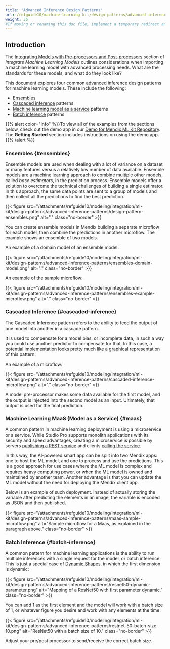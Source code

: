 ```yaml
---
title: "Advanced Inference Design Patterns"
url: /refguide10/machine-learning-kit/design-patterns/advanced-inference/
weight: 35
#If moving or renaming this doc file, implement a temporary redirect and let the respective team know they should update the URL in the product. See Mapping to Products for more details.
---
```


## Introduction

The [Integrating Models with Pre-processors and Post-processors](/refguide10/machine-learning-kit/using-ml-kit/#pre-post-processors) section of *Integrate Machine Learning Models* outlines considerations when importing a machine learning model with advanced processing needs. What are the standards for these models, and what do they look like? 

This document explores four common advanced inference design patterns for machine learning models. These include the following:

* [Ensembles](#ensembles)
* [Cascaded inference](#cascaded-inference) patterns
* [Machine learning model as a service](#maas) patterns
* [Batch inference](#batch-inference) patterns

{{% alert color="info" %}}To view all of the examples from the sections below, check out the demo app in our [Demo for Mendix ML Kit Repository](https://github.com/mendix/mlkit-example-app#getting-started). The **Getting Started** section includes instructions on using the demo app.{{% /alert %}}

### Ensembles {#ensembles}

Ensemble models are used when dealing with a lot of variance on a dataset or many features versus a relatively low number of data available. Ensemble models are a machine learning approach to combine multiple other models, called *base estimators*, in the prediction process. Ensemble models offer a solution to overcome the technical challenges of building a single estimator. In this approach, the same data points are sent to a group of models and then collect all the predictions to find the best prediction.

{{< figure src="/attachments/refguide10/modeling/integration/ml-kit/design-patterns/advanced-inference-patterns/design-pattern-ensembles.png" alt="." class="no-border" >}}

You can create ensemble models in Mendix building a separate microflow for each model, then combine the predictions in another microflow. The example shows an ensemble of two models.

An example of a domain model of an ensemble model:

{{< figure src="/attachments/refguide10/modeling/integration/ml-kit/design-patterns/advanced-inference-patterns/ensembles-domain-model.png" alt="." class="no-border" >}}

An example of the sample microflow:

{{< figure src="/attachments/refguide10/modeling/integration/ml-kit/design-patterns/advanced-inference-patterns/ensembles-example-microflow.png" alt="." class="no-border" >}}

### Cascaded Inference {#cascaded-inference}

The Cascaded Inference pattern refers to the ability to feed the output of one model into another in a cascade pattern. 

It is used to compensate for a model bias, or incomplete data, in such a way you could use another predictor to compensate for that. In this case, a potential implementation looks pretty much like a graphical representation of this pattern:

An example of a microflow:

{{< figure src="/attachments/refguide10/modeling/integration/ml-kit/design-patterns/advanced-inference-patterns/cascaded-inference-microflow.png" alt="." class="no-border" >}}

A model pre-processor makes some data available for the first model, and the output is injected into the second model as an input. Ultimately, that output is used for the final prediction.

### Machine Learning MaaS (Model as a Service) {#maas}

A common pattern in machine learning deployment is using a microservice or a service. While Studio Pro supports monolith applications with its security and speed advantages, creating a microservice is possible by servers [publishing a REST service](/howto10/integration/publish-rest-service/) and clients [calling the service](/refguide10/call-rest-action/). 

In this way, the AI-powered smart app can be split into two Mendix apps: one to host the ML model, and one to process and use the predictions. This is a good approach for use cases where the ML model is complex and requires heavy computing power, or when the ML model is owned and maintained by another team. Another advantage is that you can update the ML model without the need for deploying the Mendix client app.

Below is an example of such deployment. Instead of actually storing the variable after predicting the elements in an image, the variable is encoded as JSON and then published.

{{< figure src="/attachments/refguide10/modeling/integration/ml-kit/design-patterns/advanced-inference-patterns/maas-sample-microflow.png" alt="Sample microflow for a Maas, as explained in the paragraph above." class="no-border" >}}

### Batch Inference {#batch-inference}

A common pattern for machine learning applications is the ability to run multiple inferences with a single request for the model, or batch inference. This is just a special case of [Dynamic Shapes](/refguide10/machine-learning-kit/using-ml-kit/#dynamic-shapes), in which the first dimension is dynamic:

{{< figure src="/attachments/refguide10/modeling/integration/ml-kit/design-patterns/advanced-inference-patterns/resnet50-dynamic-parameter.png" alt="Mapping of a ResNet50 with first parameter dynamic." class="no-border" >}}

You can add 1 as the first element and the model will work with a batch size of 1, or whatever figure you desire and work with any elements at the time:

{{< figure src="/attachments/refguide10/modeling/integration/ml-kit/design-patterns/advanced-inference-patterns/restnet-50-batch-size-10.png" alt="ResNet50 with a batch size of 10." class="no-border" >}}

Adjust your pre/post processor to send/receive the correct batch size.
